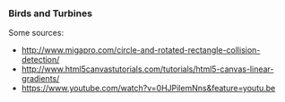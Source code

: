### Birds and Turbines

Some sources:

* http://www.migapro.com/circle-and-rotated-rectangle-collision-detection/
* http://www.html5canvastutorials.com/tutorials/html5-canvas-linear-gradients/
* https://www.youtube.com/watch?v=0HJPilemNns&feature=youtu.be
